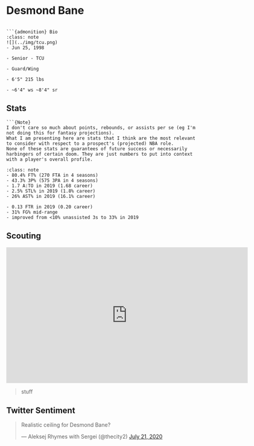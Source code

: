 Desmond Bane
===
```{image} ../img/desmond_bane.jpg
```

```{margin}
```{admonition} Bio
:class: note
![](../img/tcu.png)
- Jun 25, 1998

- Senior - TCU

- Guard/Wing

- 6'5" 215 lbs

- ~6'4" ws ~8'4" sr
```

## Stats
```{margin}
```{Note}
I don't care so much about points, rebounds, or assists per se (eg I'm not doing this for fantasy projections). 
What I am presenting here are stats that I think are the most relevant to consider with respect to a prospect's (projected) NBA role.
None of these stats are guarantees of future success or necessarily harbingers of certain doom. They are just numbers to put into context with a player's overall profile.
```
```{admonition} Noteworthy
:class: note
- 80.4% FT% (270 FTA in 4 seasons)
- 43.3% 3P% (575 3PA in 4 seasons)
- 1.7 A:TO in 2019 (1.68 career)
- 2.5% STL% in 2019 (1.8% career)
- 26% AST% in 2019 (16.1% career)
```

```{Caution}
- 0.13 FTR in 2019 (0.20 career)
- 31% FG% mid-range
- improved from <10% unassisted 3s to 33% in 2019
```

## Scouting
<iframe width="640" height="360" src="https://www.youtube.com/embed/MA3VnNdrt2c" frameborder="0" allow="accelerometer; autoplay; encrypted-media; gyroscope; picture-in-picture" allowfullscreen></iframe>

>stuff

## Twitter Sentiment

<blockquote class="twitter-tweet"><p lang="en" dir="ltr">Realistic ceiling for Desmond Bane?</p>&mdash; Aleksej Rhymes with Sergei (@thecity2) <a href="https://twitter.com/thecity2/status/1285583648935145472?ref_src=twsrc%5Etfw">July 21, 2020</a></blockquote> <script async src="https://platform.twitter.com/widgets.js" charset="utf-8"></script>